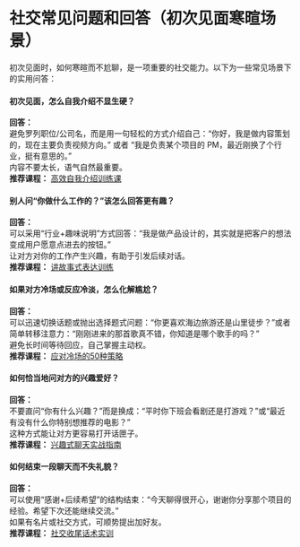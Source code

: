 # 社交常见问题和回答（初次见面寒暄场景）

初次见面时，如何寒暄而不尬聊，是一项重要的社交能力。以下为一些常见场景下的实用问答：

#### 初次见面，怎么自我介绍不显生硬？

**回答：**  
避免罗列职位/公司名，而是用一句轻松的方式介绍自己：“你好，我是做内容策划的，现在主要负责视频方向。” 或者 “我是负责某个项目的
PM，最近刚换了个行业，挺有意思的。”  
内容不要太长，语气自然最重要。  
**推荐课程：** [高效自我介绍训练课](https://github.com/)

#### 别人问“你做什么工作的？”该怎么回答更有趣？

**回答：**  
可以采用“行业+趣味说明”方式回答：“我是做产品设计的，其实就是把客户的想法变成用户愿意点进去的按钮。”  
让对方对你的工作产生兴趣，有助于引发后续对话。  
**推荐课程：** [讲故事式表达训练](https://github.com/)

#### 如果对方冷场或反应冷淡，怎么化解尴尬？

**回答：**  
可以迅速切换话题或抛出选择题式问题：“你更喜欢海边旅游还是山里徒步？”或者简单转移注意力：“刚刚进来的那首歌真不错，你知道是哪个歌手的吗？”  
避免长时间等待回应，自己掌握主动权。  
**推荐课程：** [应对冷场的50种策略](https://github.com/)

#### 如何恰当地问对方的兴趣爱好？

**回答：**  
不要直问“你有什么兴趣？”而是换成：“平时你下班会看剧还是打游戏？”或“最近有没有什么你特别想推荐的电影？”  
这种方式能让对方更容易打开话匣子。  
**推荐课程：** [兴趣式聊天实战指南](https://github.com/)

#### 如何结束一段聊天而不失礼貌？

**回答：**  
可以使用“感谢+后续希望”的结构结束：“今天聊得很开心，谢谢你分享那个项目的经验。希望下次还能继续交流。”  
如果有名片或社交方式，可顺势提出加好友。  
**推荐课程：** [社交收尾话术实训](https://github.com/)